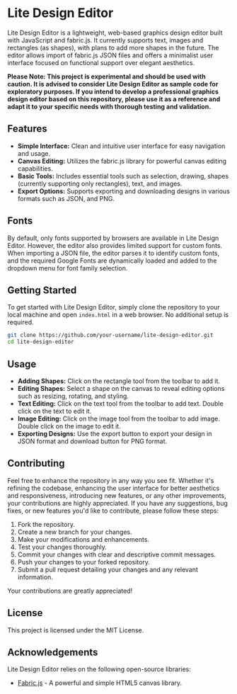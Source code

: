 # Lite Design Editor

Lite Design Editor is a lightweight, web-based graphics design editor built with JavaScript and fabric.js. It currently supports text, images and rectangles (as shapes), with plans to add more shapes in the future. The editor allows import of fabric.js JSON files and offers a minimalist user interface focused on functional support over elegant aesthetics.

**Please Note: This project is experimental and should be used with caution. It is advised to consider Lite Design Editor as sample code for exploratory purposes. If you intend to develop a professional graphics design editor based on this repository, please use it as a reference and adapt it to your specific needs with thorough testing and validation.**

## Features

- **Simple Interface:** Clean and intuitive user interface for easy navigation and usage.
- **Canvas Editing:** Utilizes the fabric.js library for powerful canvas editing capabilities.
- **Basic Tools:** Includes essential tools such as selection, drawing, shapes (currently supporting only rectangles), text, and images.
- **Export Options:** Supports exporting and downloading designs in various formats such as JSON, and PNG.

## Fonts

By default, only fonts supported by browsers are available in Lite Design Editor. However, the editor also provides limited support for custom fonts. When importing a JSON file, the editor parses it to identify custom fonts, and the required Google Fonts are dynamically loaded and added to the dropdown menu for font family selection.

## Getting Started

To get started with Lite Design Editor, simply clone the repository to your local machine and open `index.html` in a web browser. No additional setup is required.

```bash
git clone https://github.com/your-username/lite-design-editor.git
cd lite-design-editor
```

## Usage

- **Adding Shapes:** Click on the rectangle tool from the toolbar to add it.
- **Editing Shapes:** Select a shape on the canvas to reveal editing options such as resizing, rotating, and styling.
- **Text Editing:** Click on the text tool from the toolbar to add text. Double click on the text to edit it.
- **Image Editing:** Click on the image tool from the toolbar to add image. Double click on the image to edit it.
- **Exporting Designs:** Use the export button to export your design in JSON format and download button for PNG format.

## Contributing

Feel free to enhance the repository in any way you see fit. Whether it's refining the codebase, enhancing the user interface for better aesthetics and responsiveness, introducing new features, or any other improvements, your contributions are highly appreciated. If you have any suggestions, bug fixes, or new features you'd like to contribute, please follow these steps:

1. Fork the repository.
2. Create a new branch for your changes.
3. Make your modifications and enhancements.
4. Test your changes thoroughly.
5. Commit your changes with clear and descriptive commit messages.
6. Push your changes to your forked repository.
7. Submit a pull request detailing your changes and any relevant information.

Your contributions are greatly appreciated!

## License

This project is licensed under the MIT License.

## Acknowledgements

Lite Design Editor relies on the following open-source libraries:

- [Fabric.js](http://fabricjs.com/) - A powerful and simple HTML5 canvas library.
